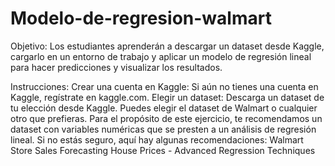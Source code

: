 # Modelo-de-regresion-walmart
Objetivo: Los estudiantes aprenderán a descargar un dataset desde Kaggle, cargarlo en un entorno de trabajo y aplicar un modelo de regresión lineal para hacer predicciones y visualizar los resultados.

Instrucciones:
Crear una cuenta en Kaggle:
Si aún no tienes una cuenta en Kaggle, regístrate en kaggle.com.
Elegir un dataset:
Descarga un dataset de tu elección desde Kaggle. Puedes elegir el dataset de Walmart o cualquier otro que prefieras.
Para el propósito de este ejercicio, te recomendamos un dataset con variables numéricas que se presten a un análisis de regresión lineal. Si no estás seguro, aquí hay algunas recomendaciones:
Walmart Store Sales Forecasting
House Prices - Advanced Regression Techniques

